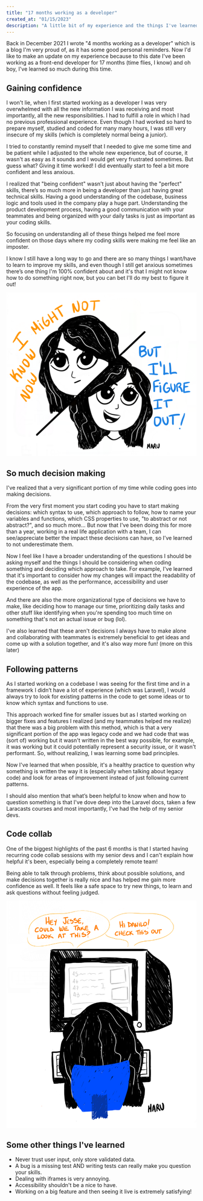 ```yaml
---
title: "17 months working as a developer"
created_at: "01/15/2023"
description: "A little bit of my experience and the things I've learned while being part of an engineering team for 17 months."
---
```


Back in December 2021 I wrote "4 months working as a developer" which is a blog I'm very proud of, as it has some good personal reminders. Now I'd like to make an update on my experience because to this date I've been working as a front-end developer for 17 months (time flies, I know) and oh boy, I've learned so much during this time.

## Gaining confidence

I won't lie, when I first started working as a developer I was very overwhelmed with all the new information I was receiving and most importantly, all the new responsibilities. I had to fulfill a role in which I had no previous professional experience. Even though I had worked so hard to prepare myself, studied and coded for many many hours, I was still very insecure of my skills (which is completely normal being a junior).

I tried to constantly remind myself that I needed to give me some time and be patient while I adjusted to the whole new experience, but of course, it wasn't as easy as it sounds and I would get very frustrated sometimes. But guess what? Giving it time worked! I did eventually start to feel a bit more confident and less anxious.

I realized that "being confident" wasn't just about having the "perfect" skills, there’s so much more in being a developer than just having great technical skills. Having a good understanding of the codebase, business logic and tools used in the company play a huge part. Understanding the product development process, having a good communication with your teammates and being organized with your daily tasks is just as important as your coding skills.

So focusing on understanding all of these things helped me feel more confident on those days where my coding skills were making me feel like an imposter.

I know I still have a long way to go and there are so many things I want/have to learn to improve my skills, and even though I still get anxious sometimes there’s one thing I'm 100% confident about and it's that I might not know how to do something right now, but you can bet I'll do my best to figure it out!

![Drawing made by Maru that shows two sides: first one a girl with an indecisive face saying "I might not know" now and then the second side shows the same girl with a happy and determined face saying "But I will figure it out"](../../images/journal/17-months-as-a-dev.png)

## So much decision making

I've realized that a very significant portion of my time while coding goes into making decisions.

From the very first moment you start coding you have to start making decisions: which syntax to use, which approach to follow, how to name your variables and functions, which CSS properties to use, "to abstract or not abstract?", and so much more… But now that I've been doing this for more than a year, working in a real life application with a team, I can see/appreciate better the impact these decisions can have, so I’ve learned to not underestimate them.

Now I feel like I have a broader understanding of the questions I should be asking myself and the things I should be considering when coding something and deciding which approach to take. For example, I've learned that it's important to consider how my changes will impact the readability of the codebase, as well as the performance, accessibility and user experience of the app.

And there are also the more organizational type of decisions we have to make, like deciding how to manage our time, prioritizing daily tasks and other stuff like identifying when you're spending too much time on something that's not an actual issue or bug (lol).

I've also learned that these aren't decisions I always have to make alone and collaborating with teammates is extremely beneficial to get ideas and come up with a solution together, and it's also way more fun! (more on this later)

## Following patterns

As I started working on a codebase I was seeing for the first time and in a framework I didn’t have a lot of experience (which was Laravel), I would always try to look for existing patterns in the code to get some ideas or to know which syntax and functions to use.

This approach worked fine for smaller issues but as I started working on bigger fixes and features I realized (and my teammates helped me realize) that there was a big problem with this method, which is that a very significant portion of the app was legacy code and we had code that was (sort of) working but it wasn't written in the best way possible, for example, it was working but it could potentially represent a security issue, or it wasn't performant. So, without realizing, I was learning some bad principles.

Now I've learned that when possible, it's a healthy practice to question why something is written the way it is (especially when talking about legacy code) and look for areas of improvement instead of just following current patterns.

I should also mention that what’s been helpful to know when and how to question something is that I've dove deep into the Laravel docs, taken a few Laracasts courses and most importantly, I've had the help of my senior devs.

## Code collab

One of the biggest highlights of the past 6 months is that I started having recurring code collab sessions with my senior devs and I can't explain how helpful it's been, especially being a completely remote team!

Being able to talk through problems, think about possible solutions, and make decisions together is really nice and has helped me gain more confidence as well. It feels like a safe space to try new things, to learn and ask questions without feeling judged.

![Drawing made by Maru that shows a girl in front of a computer in an online meeting coding, it also shows speech bubbles that say "Hey Jesse, could we take a look at this" and another one with "Hi Danilo! Check this out"](../../images/journal/17-months-as-a-dev-2.png)

## Some other things I've learned

- Never trust user input, only store validated data.
- A bug is a missing test AND writing tests can really make you question your skills.
- Dealing with iframes is very annoying.
- Accessibility shouldn't be a nice to have.
- Working on a big feature and then seeing it live is extremely satisfying!
